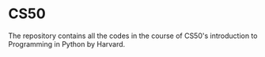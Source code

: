 # CS50
The repository contains all the codes in the course of CS50's introduction to Programming in Python by Harvard.
